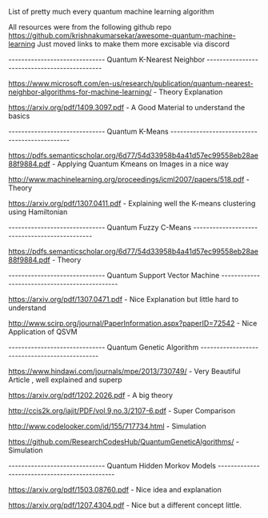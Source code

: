 List of pretty much every quantum machine learning algorithm

All resources were from the following github repo https://github.com/krishnakumarsekar/awesome-quantum-machine-learning Just moved links to make them more excisable via discord 

------------------------------ Quantum K-Nearest Neighbor ---------------------------------------------

https://www.microsoft.com/en-us/research/publication/quantum-nearest-neighbor-algorithms-for-machine-learning/ - Theory Explanation

https://arxiv.org/pdf/1409.3097.pdf - A Good Material to understand the basics

------------------------------ Quantum K-Means ----------------------------------------------

https://pdfs.semanticscholar.org/6d77/54d33958b4a41d57ec99558eb28ae88f9884.pdf - Applying Quantum Kmeans on Images in a nice way

http://www.machinelearning.org/proceedings/icml2007/papers/518.pdf - Theory 

https://arxiv.org/pdf/1307.0411.pdf - Explaining well the K-means clustering using Hamiltonian

------------------------------ Quantum Fuzzy C-Means ----------------------------------------------

https://pdfs.semanticscholar.org/6d77/54d33958b4a41d57ec99558eb28ae88f9884.pdf - Theory 

------------------------------ Quantum Support Vector Machine ----------------------------------------------

https://arxiv.org/pdf/1307.0471.pdf - Nice Explanation but little hard to understand 

http://www.scirp.org/journal/PaperInformation.aspx?paperID=72542 - Nice Application of QSVM

------------------------------ Quantum Genetic Algorithm ----------------------------------------------

https://www.hindawi.com/journals/mpe/2013/730749/ - Very Beautiful Article , well explained and superp

https://arxiv.org/pdf/1202.2026.pdf - A big theory 

http://ccis2k.org/iajit/PDF/vol.9,no.3/2107-6.pdf - Super Comparison

http://www.codelooker.com/id/155/717734.html - Simulation

https://github.com/ResearchCodesHub/QuantumGeneticAlgorithms/ - Simulation


------------------------------ Quantum Hidden Morkov Models ----------------------------------------------

https://arxiv.org/pdf/1503.08760.pdf - Nice idea and explanation 

https://arxiv.org/pdf/1207.4304.pdf - Nice but a different concept little.

